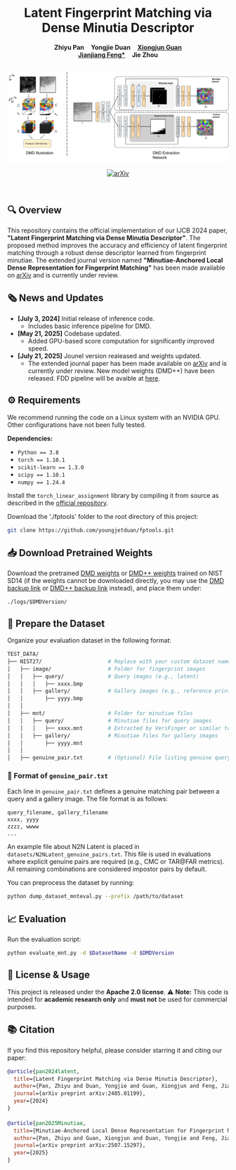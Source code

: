 <p align="center">
  <h1 align="center">Latent Fingerprint Matching via Dense Minutia Descriptor</h1>
  <p align="center">
    <strong>Zhiyu Pan</strong>
    &nbsp;&nbsp;
    <strong>Yongjie Duan</strong>
    &nbsp;&nbsp;
    <a href="https://xiongjunguan.github.io/"><strong>Xiongjun Guan</strong></a>
    <br>
    <a href="http://ivg.au.tsinghua.edu.cn/~jfeng/"><strong>Jianjiang Feng*</strong></a>
    &nbsp;&nbsp;
    <strong>Jie Zhou</strong>
  </p>
  <br>
  <div align="center">
    <img src="./figures/dmd_illustration.png" width="700">
  </div>
  <p align="center">
    <a href="https://arxiv.org/abs/2405.01199"><img alt='arXiv' src='https://img.shields.io/badge/arXiv-2405.01199-b31b1b.svg'></a>
  </p>
  <br>
</p>

## 🔍 Overview

This repository contains the official implementation of our IJCB 2024 paper, **"Latent Fingerprint Matching via Dense Minutia Descriptor"**. The proposed method improves the accuracy and efficiency of latent fingerprint matching through a robust dense descriptor learned from fingerprint minutiae. The extended journal version named **"Minutiae-Anchored Local Dense Representation for
Fingerprint Matching"** has been made available on [arXiv](https://arxiv.org/abs/2507.15297) and is currently under review.


## 🗞️ News and Updates

- **[July 3, 2024]** Initial release of inference code.
    - Includes basic inference pipeline for DMD.
- **[May 21, 2025]** Codebase updated.
    - Added GPU-based score computation for significantly improved speed.
- **[July 21, 2025]** Jounel version realeased and weights updated.
    - The extended journal paper has been made available on [arXiv](https://arxiv.org/abs/2507.15297) and is currently under review. New model weights (DMD++) have been released. FDD pipeline will be avaible at [here](https://github.com/Yu-Yy/FLARE).

## ⚙️ Requirements

We recommend running the code on a Linux system with an NVIDIA GPU. Other configurations have not been fully tested.

**Dependencies:**
- `Python == 3.8`
- `torch == 1.10.1`
- `scikit-learn == 1.3.0`
- `scipy == 1.10.1`
- `numpy == 1.24.4`

Install the `torch_linear_assignment` library by compiling it from source as described in the [official repository](https://github.com/ivan-chai/torch-linear-assignment).

Download the './fptools' folder to the root directory of this project:
```bash
git clone https://github.com/youngjetduan/fptools.git
````

## 📥 Download Pretrained Weights

Download the pretrained [DMD weights](https://cloud.tsinghua.edu.cn/f/fd5ca22af0eb44afa124/?dl=1) or [DMD++ weights](https://cloud.tsinghua.edu.cn/f/4b3d701bdd7e41ed887f/?dl=1) trained on NIST SD14 (if the weights cannot be downloaded directly, you may use the [DMD backup link](https://drive.google.com/file/d/1iu8pbI2EjSkwOYsYczosJJDEhd1-JyzU/view?usp=drive_link) or [DMD++ backup link](https://drive.google.com/file/d/1QFCPZ7aTHCQeIYxdz1t9l92xI9YH7qhe/view?usp=drive_link) instead),  and place them under:

```
./logs/$DMDVersion/   
```


## 📁 Prepare the Dataset

Organize your evaluation dataset in the following format:

```bash
TEST_DATA/
├── NIST27/                     # Replace with your custom dataset name
│   ├── image/                  # Folder for fingerprint images
│   │   ├── query/              # Query images (e.g., latent)
│   │   │   ├── xxxx.bmp
│   │   ├── gallery/            # Gallery images (e.g., reference prints)
│   │       ├── yyyy.bmp
│   │
│   ├── mnt/                    # Folder for minutiae files
│   │   ├── query/              # Minutiae files for query images
│   │   │   ├── xxxx.mnt        # Extracted by VeriFinger or similar tools
│   │   ├── gallery/            # Minutiae files for gallery images
│   │       ├── yyyy.mnt
│   │
│   ├── genuine_pair.txt        # (Optional) File listing genuine query-gallery pairs
```

### 📄 Format of `genuine_pair.txt`

Each line in `genuine_pair.txt` defines a genuine matching pair between a query and a gallery image. The file format is as follows:

```
query_filename, gallery_filename
xxxx, yyyy
zzzz, wwww
...
```

An example file about N2N Latent is placed in `datasets/N2NLatent_genuine_pairs.txt`. This file is used in evaluations where explicit genuine pairs are required (e.g., CMC or TAR\@FAR metrics). All remaining combinations are considered impostor pairs by default.

You can preprocess the dataset by running:

```bash
python dump_dataset_mnteval.py --prefix /path/to/dataset
```

## 📈 Evaluation

Run the evaluation script:

```bash
python evaluate_mnt.py -d $DatasetName -d $DMDVersion
```

## 📄 License & Usage

This project is released under the **Apache 2.0 license**.
⚠️ **Note:** This code is intended for **academic research only** and **must not** be used for commercial purposes.

## 📚 Citation

If you find this repository helpful, please consider starring it and citing our paper:

```bibtex
@article{pan2024latent,
  title={Latent Fingerprint Matching via Dense Minutia Descriptor},
  author={Pan, Zhiyu and Duan, Yongjie and Guan, Xiongjun and Feng, Jianjiang and Zhou, Jie},
  journal={arXiv preprint arXiv:2405.01199},
  year={2024}
}

@article{pan2025Minutiae,
  title={Minutiae-Anchored Local Dense Representation for Fingerprint Matching},
  author={Pan, Zhiyu and Guan, Xiongjun and Duan, Yongjie and Feng, Jianjiang and Zhou, Jie},
  journal={arXiv preprint arXiv:2507.15297},
  year={2025}
}

```
